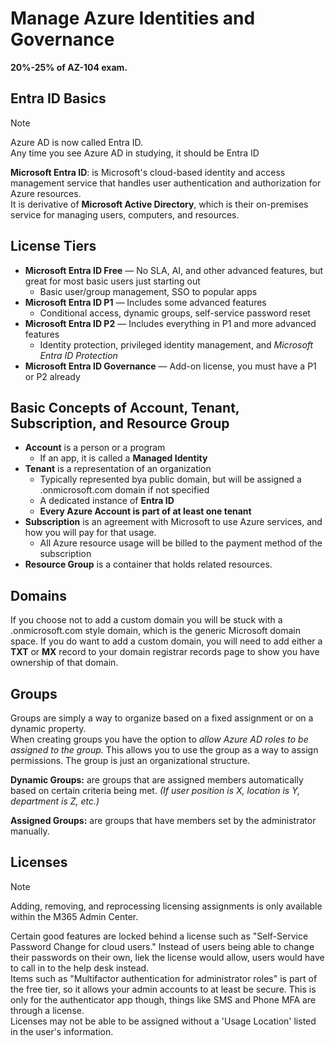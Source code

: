# Manage Azure Identities and Governance

**20%-25% of AZ-104 exam.**  

## Entra ID Basics

> [!NOTE]
> Azure AD is now called Entra ID.  
> Any time you see Azure AD in studying, it should be Entra ID

**Microsoft Entra ID**: is Microsoft's cloud-based identity and access management service that handles user authentication and authorization for Azure resources.  
It is derivative of **Microsoft Active Directory**, which is their on-premises service for managing users, computers, and resources.

## License Tiers

- **Microsoft Entra ID Free** — No SLA, AI, and other advanced features, but great for most basic users just starting out
  - Basic user/group management, SSO to popular apps
- **Microsoft Entra ID P1** — Includes some advanced features
  - Conditional access, dynamic groups, self-service password reset
- **Microsoft Entra ID P2** — Includes everything in P1 and more advanced features
  - Identity protection, privileged identity management, and *Microsoft Entra ID Protection*
- **Microsoft Entra ID Governance** — Add-on license, you must have a P1 or P2 already

## Basic Concepts of Account, Tenant, Subscription, and Resource Group

- **Account** is a person or a program
  - If an app, it is called a **Managed Identity**
- **Tenant** is a representation of an organization
  - Typically represented bya  public domain, but will be assigned a .onmicrosoft.com domain if not specified
  - A dedicated instance of **Entra ID**
  - **Every Azure Account is part of at least one tenant**  
- **Subscription** is an agreement with Microsoft to use Azure services, and how you will pay for that usage.
  - All Azure resource usage will be billed to the payment method of the subscription
- **Resource Group** is a container that holds related resources.

## Domains

If you choose not to add a custom domain you will be stuck with a <domain>.onmicrosoft.com style domain, which is the generic Microsoft domain space.  If you do want to add a custom domain, you will need to add either a **TXT** or **MX** record to your domain registrar records page to show you have ownership of that domain.   

## Groups

Groups are simply a way to organize based on a fixed assignment or on a dynamic property.  
When creating groups you have the option to *allow Azure AD roles to be assigned to the group.*  This allows you to use the group as a way to assign permissions.  The group is just an organizational structure.  

**Dynamic Groups:** are groups that are assigned members automatically based on certain criteria being met. *(If user position is X, location is Y, department is Z, etc.)*

**Assigned Groups:** are groups that have members set by the administrator manually.

## Licenses

> [!NOTE]
> Adding, removing, and reprocessing licensing assignments is only available within the M365 Admin Center.  

Certain good features are locked behind a license such as "Self-Service Password Change for cloud users."  Instead of users being able to change their passwords on their own, liek the license would allow, users would have to call in to the help desk instead.  
Items such as "Multifactor authentication for administrator roles" is part of the free tier, so it allows your admin accounts to at least be secure.  This is only for the authenticator app though, things like SMS and Phone MFA are through a license.  
Licenses may not be able to be assigned without a 'Usage Location' listed in the user's information.  


